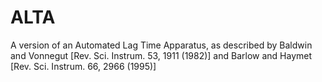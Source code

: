 # ALTA
A version of an Automated Lag Time Apparatus, as described by Baldwin and Vonnegut [Rev. Sci. Instrum. 53, 1911 (1982)] and Barlow and Haymet [Rev. Sci. Instrum. 66, 2966 (1995)]
